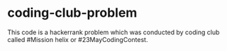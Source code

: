 # coding-club-problem
This code is a hackerrank problem which was conducted by coding club called #Mission helix or #23MayCodingContest.
